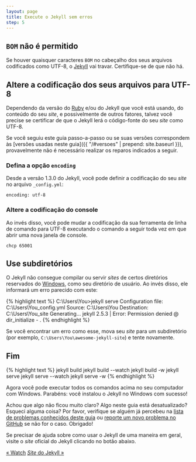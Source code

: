 ```yaml
---
layout: page
title: Execute o Jekyll sem erros
step: 5
---
```


## `BOM` não é permitido

Se houver quaisquer caracteres `BOM` no cabeçalho dos seus arquivos codificados como UTF-8, o <a href="http://jekyllrb.com" target="_blank">Jekyll</a> vai travar. Certifique-se de que não há.

## Altere a codificação dos seus arquivos para UTF-8

Dependendo da versão do <a href="https://www.ruby-lang.org/pt/about/" target="_blank">Ruby</a> e/ou do Jekyll que você está usando, do conteúdo do seu *site*, e possivelmente de outros fatores, talvez você precise se certificar de que o Jekyll lerá o código-fonte do seu *site* como UTF-8.

Se você seguiu este guia passo-a-passo ou se suas versões correspondem às [versões usadas neste guia]({{ "/#versoes" | prepend: site.baseurl }}), provavelmente não é necessário realizar os reparos indicados a seguir.

### Defina a opção `encoding`

Desde a versão 1.3.0 do Jekyll, você pode definir a codificação do seu *site* no arquivo `_config.yml`:

~~~
encoding: utf-8
~~~

### Altere a codificação do console

Ao invés disso, você pode mudar a codificação da sua ferramenta de linha de comando para UTF-8 executando o comando a seguir toda vez em que abrir uma nova janela de console.

~~~
chcp 65001
~~~

## Use subdiretórios

O Jekyll não consegue compilar ou servir *sites* de certos diretórios reservados do <a href="http://www.microsoft.com/pt-br/windows" target="_blank">Windows</a>, como seu diretório de usuário. Ao invés disso, ele informará um erro parecido com este:

{% highlight text %}
C:\Users\You>jekyll serve
Configuration file: C:\Users\You\_config.yml
            Source: C:\Users\You
       Destination: C:\Users\You\_site
      Generating...
jekyll 2.5.3 | Error:  Permission denied @ dir_initialize - .
{% endhighlight %}

Se você encontrar um erro como esse, mova seu *site* para um subdiretório (por exemplo, `C:\Users\You\awesome-jekyll-site`) e tente novamente.

## Fim

{% highlight text %}
jekyll build
jekyll build --watch
jekyll build -w
jekyll serve
jekyll serve --watch
jekyll serve -w
{% endhighlight %}

Agora você pode executar todos os comandos acima no seu computador com Windows. Parabéns: você instalou o Jekyll no Windows com sucesso!

Achou que algo não ficou muito claro? Algo neste guia está desatualizado? Esqueci alguma coisa? Por favor, verifique se alguém já percebeu na [lista de problemas conhecidos deste guia](https://github.com/vinyanalista/jekyll-no-windows/issues?state=open) ou [reporte um novo problema no GitHub](https://github.com/vinyanalista/jekyll-no-windows/issues/new) se não for o caso. Obrigado!

Se precisar de ajuda sobre como usar o Jekyll de uma maneira em geral, visite o *site* oficial do Jekyll clicando no botão abaixo.

<div class="pagination">
  <a class="pagination-item older" href="{{ "/4-wdm" | prepend: site.baseurl }}">&laquo; Watch</a>
  <a class="pagination-item newer" href="http://jekyllrb.com" target="_blank"><em>Site</em> do Jekyll &raquo;</a>
</div>
